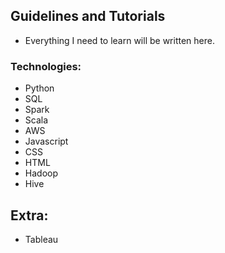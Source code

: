 ## Guidelines and Tutorials
- Everything I need to learn will be written here.

### Technologies:
- Python
- SQL
- Spark
- Scala
- AWS 
- Javascript
- CSS
- HTML
- Hadoop
- Hive

## Extra:
- Tableau

